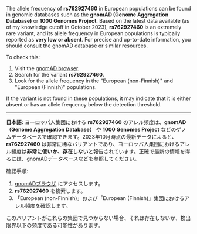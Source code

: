 The allele frequency of **rs762927460** in European populations can be found in genomic databases such as the **gnomAD (Genome Aggregation Database)** or **1000 Genomes Project**. Based on the latest data available (as of my knowledge cutoff in October 2023), **rs762927460** is an extremely rare variant, and its allele frequency in European populations is typically reported as **very low or absent**. For precise and up-to-date information, you should consult the gnomAD database or similar resources.

To check this:
1. Visit the [gnomAD browser](https://gnomad.broadinstitute.org/).
2. Search for the variant **rs762927460**.
3. Look for the allele frequency in the "European (non-Finnish)" and "European (Finnish)" populations.

If the variant is not found in these populations, it may indicate that it is either absent or has an allele frequency below the detection threshold.

---

**日本語:**
ヨーロッパ人集団における **rs762927460** のアレル頻度は、**gnomAD（Genome Aggregation Database）** や **1000 Genomes Project** などのゲノムデータベースで確認できます。2023年10月時点の最新データによると、**rs762927460** は非常に稀なバリアントであり、ヨーロッパ人集団におけるアレル頻度は**非常に低いか、存在しない**と報告されています。正確で最新の情報を得るには、gnomADデータベースなどを参照してください。

確認手順:
1. [gnomADブラウザ](https://gnomad.broadinstitute.org/) にアクセスします。
2. **rs762927460** を検索します。
3. 「European (non-Finnish)」および「European (Finnish)」集団におけるアレル頻度を確認します。

このバリアントがこれらの集団で見つからない場合、それは存在しないか、検出限界以下の頻度である可能性があります。
